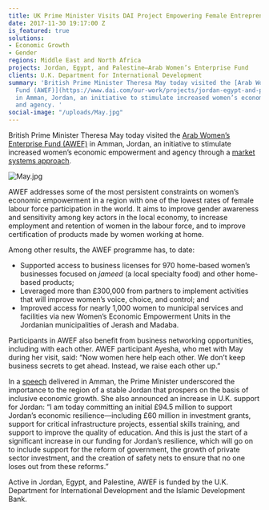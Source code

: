 ```yaml
---
title: UK Prime Minister Visits DAI Project Empowering Female Entrepreneurs in Jordan
date: 2017-11-30 19:17:00 Z
is_featured: true
solutions:
- Economic Growth
- Gender
regions: Middle East and North Africa
projects: Jordan, Egypt, and Palestine—Arab Women’s Enterprise Fund
clients: U.K. Department for International Development
summary: 'British Prime Minister Theresa May today visited the [Arab Women’s Enterprise
  Fund (AWEF)](https://www.dai.com/our-work/projects/jordan-egypt-and-palestine-arab-women-enterprise-fund)
  in Amman, Jordan, an initiative to stimulate increased women’s economic empowerment
  and agency. '
social-image: "/uploads/May.jpg"
---
```


British Prime Minister Theresa May today visited the [Arab Women’s Enterprise Fund (AWEF)](https://www.dai.com/our-work/projects/jordan-egypt-and-palestine-arab-women-enterprise-fund) in Amman, Jordan, an initiative to stimulate increased women’s economic empowerment and agency through a [market systems approach](http://dai-global-developments.com/articles/market-systems-development-a-primer-on-pro-poor-programming/). 

![May.jpg](/uploads/May.jpg)

<!--more-->

AWEF addresses some of the most persistent constraints on women’s economic empowerment in a region with one of the lowest rates of female labour force participation in the world. It aims to improve gender awareness and sensitivity among key actors in the local economy, to increase employment and retention of women in the labour force, and to improve certification of products made by women working at home. 

Among other results, the AWEF programme has, to date: 
* Supported access to business licenses for 970 home-based women’s businesses focused on *jameed* (a local specialty food) and other home-based products;  
* Leveraged more than £300,000 from partners to implement activities that will improve women’s voice, choice, and control; and 
* Improved access for nearly 1,000 women to municipal services and facilities via new Women’s Economic Empowerment Units in the Jordanian municipalities of Jerash and Madaba. 

Participants in AWEF also benefit from business networking opportunities, including with each other. AWEF participant Ayesha, who met with May during her visit, said: “Now women here help each other. We don’t keep business secrets to get ahead. Instead, we raise each other up.” 

In a [speech](https://www.gov.uk/government/speeches/britain-will-be-a-partner-you-can-depend-on-pm-in-jordan) delivered in Amman, the Prime Minister underscored the importance to the region of a stable Jordan that prospers on the basis of inclusive economic growth. She also announced an increase in U.K. support for Jordan: “I am today committing an initial £94.5 million to support Jordan’s economic resilience—including £60 million in investment grants, support for critical infrastructure projects, essential skills training, and support to improve the quality of education. And this is just the start of a significant increase in our funding for Jordan’s resilience, which will go on to include support for the reform of government, the growth of private sector investment, and the creation of safety nets to ensure that no one loses out from these reforms.” 

Active in Jordan, Egypt, and Palestine, AWEF is funded by the U.K. Department for International Development and the Islamic Development Bank. 